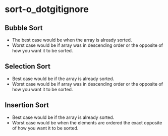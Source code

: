 # sort-o_dotgitignore

## Bubble Sort
* The best case would be when the array is already sorted.
* Worst case would be if array was in descending order or the opposite of how you want it to be sorted.

## Selection Sort
* Best case would be if the array is already sorted.
* Worst case would be if array was in descending order or the opposite of how you want it to be sorted.

## Insertion Sort
* Best case would be if the array is already sorted.
* Worst case would be when the elements are ordered the exact opposite of how you want it to be sorted.

